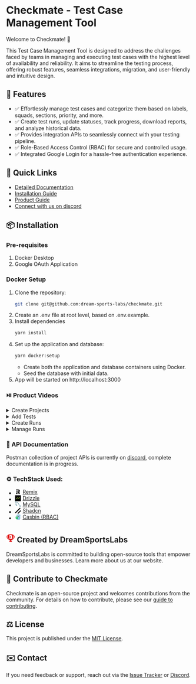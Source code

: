 # Checkmate - Test Case Management Tool

Welcome to Checkmate! 🎉

This Test Case Management Tool is designed to address the challenges faced by teams in managing and executing test cases with the highest level of availability and reliability. It aims to streamline the testing process, offering robust features, seamless integrations, migration, and user-friendly and intuitive design.

## 📌 Features

- ✅ Effortlessly manage test cases and categorize them based on labels, squads, sections, priority, and more.
- ✅ Create test runs, update statuses, track progress, download reports, and analyze historical data.
- ✅ Provides integration APIs to seamlessly connect with your testing pipeline.
- ✅ Role-Based Access Control (RBAC) for secure and controlled usage.
- ✅ Integrated Google Login for a hassle-free authentication experience.

## 🔗 Quick Links

- [Detailed Documentation](https://checkmate.dreamsportslabs.com/)
- [Installation Guide](https://checkmate.dreamsportslabs.com/project/setup/)
- [Product Guide](https://checkmate.dreamsportslabs.com/guides/projects/)
- [Connect with us on discord](https://discord.com/channels/1317172052179943504/1329754684730380340)

## 📦 Installation

### Pre-requisites

1. Docker Desktop
2. Google OAuth Application

### Docker Setup

1. Clone the repository:
   ```sh
   git clone git@github.com:dream-sports-labs/checkmate.git
   ```
2. Create an .env file at root level, based on .env.example.
3. Install dependencies
   ```sh
   yarn install
   ```
4. Set up the application and database:
   ```sh
   yarn docker:setup
   ```
   - Create both the application and database containers using Docker.
   - Seed the database with initial data.
5. App will be started on http://localhost:3000

### ⏯️ Product Videos

   <details>
   <summary>Create Projects</summary>

![Project Management](docs/src/assets/create-project.gif)

   </details>
<details>
    <summary>Add Tests</summary>
  
![Add Tests](docs/src/assets/add-test.gif)
</details>
<details>
    <summary>Create Runs</summary>

![Create Runs](docs/src/assets/add-run.gif)

</details>
<details>
    <summary>Manage Runs</summary>

![Manage Runs](docs/src/assets/test-status.gif)

</details>

### 📖 API Documentation

Postman collection of project APIs is currently on [discord](https://discord.com/channels/1317172052179943504/1329754684730380340), complete documentation is in progress.

### ⚙️ TechStack Used:

- <span style="display: flex; align-items: center;">
  <img src="app/assets/remix.png" alt="Remix" style="width:16px; height:auto; margin-right:5px;"> 
  <a href="https://remix.run/" target="_blank">Remix</a>
  </span>

- <span style="display: flex; align-items: center;">
  <img src="app/assets/drizzle.png" alt="Drizzle" style="width:16px; height:auto; margin-right:5px;"> 
  <a href="https://orm.drizzle.team/" target="_blank">Drizzle</a>
  </span>

- <span style="display: flex; align-items: center;">
  <img src="app/assets/mysql.png" alt="MySQL" style="width:16px; height:auto; margin-right:5px;"> 
  <a href="https://www.mysql.com/" target="_blank">MySQL</a>
  </span>

- <span style="display: flex; align-items: center;">
  <img src="app/assets/shadcn.png" alt="Shadcn" style="width:16px; height:auto; margin-right:5px;"> 
  <a href="https://ui.shadcn.com/" target="_blank">Shadcn</a>
  </span>

- <span style="display: flex; align-items: center;">
  <img src="app/assets/casbin.png" alt="Casbin(RBAC)" style="width:16px; height:auto; margin-right:5px;"> 
  <a href="https://casbin.org/" target="_blank">Casbin (RBAC)</a>
  </span>

## <img src="app/assets/d11-logo.png" style="width:24px; height:auto; padding-top:8px;" /> Created by DreamSportsLabs

DreamSportsLabs is committed to building open-source tools that empower developers and businesses. Learn more about us at our website.

## 🚀 Contribute to Checkmate

Checkmate is an open-source project and welcomes contributions from the community. For details on how to contribute, please see our [guide to contributing](/CONTRIBUTING.md).

## ⚖️ License

This project is published under the [MIT License](/LICENSE).

## ✉️ Contact

If you need feedback or support, reach out via the [Issue Tracker](https://github.com/dream-sports-labs/checkmate/issues) or [Discord](https://discord.com/channels/1317172052179943504/1329754684730380340).

